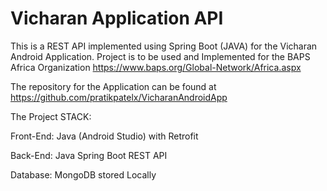 # Vicharan Application API

This is a REST API implemented using Spring Boot (JAVA) for the Vicharan Android Application.
Project is to be used and Implemented for the BAPS Africa Organization https://www.baps.org/Global-Network/Africa.aspx

The repository for the Application can be found at https://github.com/pratikpatelx/VicharanAndroidApp

The Project STACK:

Front-End: Java (Android Studio) with Retrofit

Back-End: Java Spring Boot REST API

Database: MongoDB stored Locally
